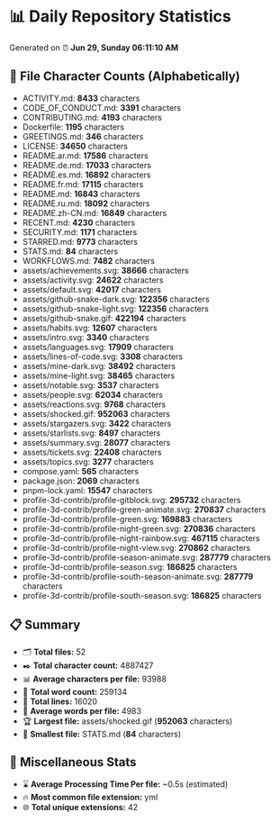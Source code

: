 # 📊 Daily Repository Statistics
Generated on ⏰ **Jun 29, Sunday 06:11:10 AM**

## 📂 File Character Counts (Alphabetically)
- ACTIVITY.md: **8433** characters
- CODE_OF_CONDUCT.md: **3391** characters
- CONTRIBUTING.md: **4193** characters
- Dockerfile: **1195** characters
- GREETINGS.md: **346** characters
- LICENSE: **34650** characters
- README.ar.md: **17586** characters
- README.de.md: **17033** characters
- README.es.md: **16892** characters
- README.fr.md: **17115** characters
- README.md: **16843** characters
- README.ru.md: **18092** characters
- README.zh-CN.md: **16849** characters
- RECENT.md: **4230** characters
- SECURITY.md: **1171** characters
- STARRED.md: **9773** characters
- STATS.md: **84** characters
- WORKFLOWS.md: **7482** characters
- assets/achievements.svg: **38666** characters
- assets/activity.svg: **24622** characters
- assets/default.svg: **42017** characters
- assets/github-snake-dark.svg: **122356** characters
- assets/github-snake-light.svg: **122356** characters
- assets/github-snake.gif: **422194** characters
- assets/habits.svg: **12607** characters
- assets/intro.svg: **3340** characters
- assets/languages.svg: **17909** characters
- assets/lines-of-code.svg: **3308** characters
- assets/mine-dark.svg: **38492** characters
- assets/mine-light.svg: **38465** characters
- assets/notable.svg: **3537** characters
- assets/people.svg: **62034** characters
- assets/reactions.svg: **9768** characters
- assets/shocked.gif: **952063** characters
- assets/stargazers.svg: **3422** characters
- assets/starlists.svg: **8497** characters
- assets/summary.svg: **28077** characters
- assets/tickets.svg: **22408** characters
- assets/topics.svg: **3277** characters
- compose.yaml: **565** characters
- package.json: **2069** characters
- pnpm-lock.yaml: **15547** characters
- profile-3d-contrib/profile-gitblock.svg: **295732** characters
- profile-3d-contrib/profile-green-animate.svg: **270837** characters
- profile-3d-contrib/profile-green.svg: **169883** characters
- profile-3d-contrib/profile-night-green.svg: **270836** characters
- profile-3d-contrib/profile-night-rainbow.svg: **467115** characters
- profile-3d-contrib/profile-night-view.svg: **270862** characters
- profile-3d-contrib/profile-season-animate.svg: **287779** characters
- profile-3d-contrib/profile-season.svg: **186825** characters
- profile-3d-contrib/profile-south-season-animate.svg: **287779** characters
- profile-3d-contrib/profile-south-season.svg: **186825** characters

## 📋 Summary
- 🗂️ **Total files:** 52
- ✒️ **Total character count:** 4887427
- 📊 **Average characters per file:** 93988
- 📝 **Total word count:** 259134
- 🧾 **Total lines:** 16020
- 📐 **Average words per file:** 4983
- 🏆 **Largest file:** assets/shocked.gif (**952063** characters)
- 🥉 **Smallest file:** STATS.md (**84** characters)

## 🌟 Miscellaneous Stats
- ⌛ **Average Processing Time Per file:** ~0.5s (estimated)
- 🔥 **Most common file extension:** yml
- 🌐 **Total unique extensions:** 42
